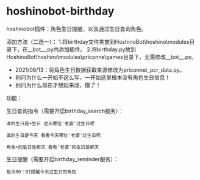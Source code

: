 # hoshinobot-birthday
hoshinobot插件：角色生日提醒，以及通过生日查询角色。

添加方法（二选一）：
  1.将birthday文件夹放到HoshinoBot\hoshino\modules目录下，在__bot__.py内添加插件。
  2.将birthday.py放到HoshinoBot\hoshino\modules\priconne\games目录下，无需修改__bot__.py。

* 2021/08/13：将角色生日数据获取来源修改为priconne\\_pcr_data.py。
* 别问为什么一开始不这么写，一开始这里根本没有角色生日信息！
* 别问为什么现在才想起来改，摸了！

功能：

  生日查询指令（需要开启birthday_search服务）：
  
    谁的生日是+生日 这天哪位'老婆'过生日呢
    
    谁的生日是今天 看看今天哪位'老婆'过生日呢
    
    角色+的生日是那天 看看'老婆'的生日是那天
    
  生日提醒（需要开启birthday_reminder服务）：
  
    每天00：01提醒今天过生日的角色
